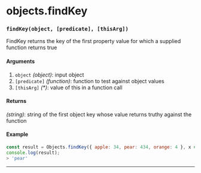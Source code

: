 # objects.findKey

<!-- div class="doc-container" -->

<!-- div -->


<!-- div -->

<h3 id="findkeyobject-predicate-thisarg"><code>findKey(object, [predicate], [thisArg])</code></h3>

FindKey returns the key of the first property value for which a supplied function returns true

#### Arguments
1. `object` *(object)*: input object
2. `[predicate]` *(function)*: function to test against object values
3. `[thisArg]` *(&#42;)*: value of this in a function call

#### Returns
*(string)*: string of the first object key whose value returns truthy against the function

#### Example
```js
const result = Objects.findKey({ apple: 34, pear: 434, orange: 4 }, x => x > 100 );
console.log(result);
> 'pear'
```
---

<!-- /div -->

<!-- /div -->

<!-- /div -->
